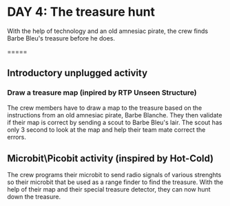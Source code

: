 # DAY 4: The treasure hunt

With the help of technology and an old amnesiac pirate, the crew finds Barbe Bleu's treasure before he does.

=====
## Introductory unplugged activity 
### Draw a treasure map (inpired by RTP Unseen Structure)
The crew members have to draw a map to the treasure based on the instructions from an old amnesiac pirate, Barbe Blanche. They then validate if their map is correct by sending a scout to Barbe Bleu's lair. The scout has only 3 second to look at the map and help their team mate correct the errors.

## Microbit\Picobit activity (inspired by Hot-Cold)
The crew programs their microbit to send radio signals of various strenghts so their microbit that be used as a range finder to find the treasure. With the help of their map and their special treasure detector, they can now hunt down the treasure.